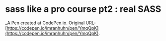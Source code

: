 # sass like a pro course pt2 : real SASS
 _A Pen created at CodePen.io. Original URL: [https://codepen.io/imranhuhn/pen/YmqQpK](https://codepen.io/imranhuhn/pen/YmqQpK).

 